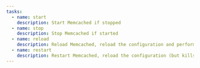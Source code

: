 ```yaml
---
tasks:
  - name: start
    description: Start Memcached if stopped
  - name: stop
    description: Stop Memcached if started
  - name: reload
    description: Reload Memcached, reload the configuration and perform a graceful restart
  - name: restart
    description: Restart Memcached, reload the configuration (but kills existing connection)
---
```

